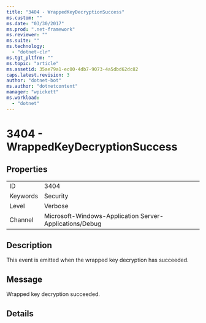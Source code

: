 ```yaml
---
title: "3404 - WrappedKeyDecryptionSuccess"
ms.custom: ""
ms.date: "03/30/2017"
ms.prod: ".net-framework"
ms.reviewer: ""
ms.suite: ""
ms.technology: 
  - "dotnet-clr"
ms.tgt_pltfrm: ""
ms.topic: "article"
ms.assetid: 35ae79a1-ec00-4db7-9073-4a5dbd62dc82
caps.latest.revision: 3
author: "dotnet-bot"
ms.author: "dotnetcontent"
manager: "wpickett"
ms.workload: 
  - "dotnet"
---
```

# 3404 - WrappedKeyDecryptionSuccess
## Properties  
  
|||  
|-|-|  
|ID|3404|  
|Keywords|Security|  
|Level|Verbose|  
|Channel|Microsoft-Windows-Application Server-Applications/Debug|  
  
## Description  
 This event is emitted when the wrapped key decryption has succeeded.  
  
## Message  
 Wrapped key decryption succeeded.  
  
## Details
